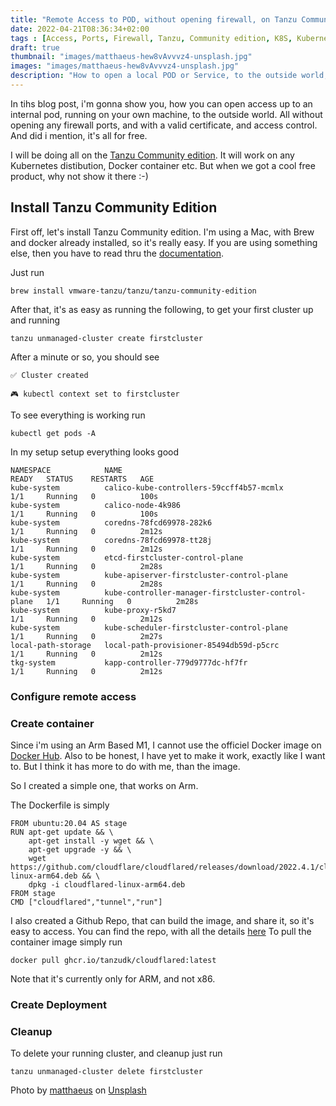 ```yaml
---
title: "Remote Access to POD, without opening firewall, on Tanzu Community Edition"
date: 2022-04-21T08:36:34+02:00
tags : [Access, Ports, Firewall, Tanzu, Community edition, K8S, Kubernetes, Pods, Service, CloudFlare]
draft: true
thumbnail: "images/matthaeus-hew8vAvvvz4-unsplash.jpg"
images: "images/matthaeus-hew8vAvvvz4-unsplash.jpg"
description: "How to open a local POD or Service, to the outside world, without opening any firewall ports"
---
```

In tihs blog post, i'm gonna show you, how you can open access up to an internal pod, running on your own machine, to the outside world. All without opening any firewall ports, and with a valid certificate, and access control. And did i mention, it's all for free.

I will be doing all on the [Tanzu Community edition](https://tanzucommunityedition.io). It will work on any Kubernetes distibution, Docker container etc. But when we got a cool free product, why not show it there :-) 

## Install Tanzu Community Edition

First off, let's install Tanzu Community edition.
I'm using a Mac, with Brew and docker already installed, so it's really easy.
If you are using something else, then you have to read thru the [documentation](https://tanzucommunityedition.io/docs/v0.11/).

Just run 
```
brew install vmware-tanzu/tanzu/tanzu-community-edition
```

After that, it's as easy as running the following, to get your first cluster up and running
```
tanzu unmanaged-cluster create firstcluster
```

After a minute or so, you should see
```
✅ Cluster created

🎮 kubectl context set to firstcluster
```
To see everything is working run
```
kubectl get pods -A
```
In my setup setup everything looks good
```
NAMESPACE            NAME                                                 READY   STATUS    RESTARTS   AGE
kube-system          calico-kube-controllers-59ccff4b57-mcmlx             1/1     Running   0          100s
kube-system          calico-node-4k986                                    1/1     Running   0          100s
kube-system          coredns-78fcd69978-282k6                             1/1     Running   0          2m12s
kube-system          coredns-78fcd69978-tt28j                             1/1     Running   0          2m12s
kube-system          etcd-firstcluster-control-plane                      1/1     Running   0          2m28s
kube-system          kube-apiserver-firstcluster-control-plane            1/1     Running   0          2m28s
kube-system          kube-controller-manager-firstcluster-control-plane   1/1     Running   0          2m28s
kube-system          kube-proxy-r5kd7                                     1/1     Running   0          2m12s
kube-system          kube-scheduler-firstcluster-control-plane            1/1     Running   0          2m27s
local-path-storage   local-path-provisioner-85494db59d-p5crc              1/1     Running   0          2m12s
tkg-system           kapp-controller-779d9777dc-hf7fr                     1/1     Running   0          2m12s
```

### Configure remote access


### Create container

Since i'm using an Arm Based M1, I cannot use the officiel Docker image on [Docker Hub](https://hub.docker.com/r/cloudflare/cloudflared). 
Also to be honest, I have yet to make it work, exactly like I want to. But I think it has more to do with me, than the image.

So I created a simple one, that works on Arm.

The Dockerfile is simply 
```
FROM ubuntu:20.04 AS stage
RUN apt-get update && \
    apt-get install -y wget && \
    apt-get upgrade -y && \
    wget https://github.com/cloudflare/cloudflared/releases/download/2022.4.1/cloudflared-linux-arm64.deb && \
    dpkg -i cloudflared-linux-arm64.deb
FROM stage
CMD ["cloudflared","tunnel","run"]
```

I also created a Github Repo, that can build the image, and share it, so it's easy to access.
You can find the repo, with all the details [here](https://github.com/TanzuDK/cloudflared)
To pull the container image simply run 
```
docker pull ghcr.io/tanzudk/cloudflared:latest
```
Note that it's currently only for ARM, and not x86.


### Create Deployment



### Cleanup

To delete your running cluster, and cleanup just run
```
tanzu unmanaged-cluster delete firstcluster
```

Photo by <a href="https://unsplash.com/@matthaeus123?utm_source=unsplash&utm_medium=referral&utm_content=creditCopyText">matthaeus</a> on <a href="https://unsplash.com/collections/1964905/open-doors?utm_source=unsplash&utm_medium=referral&utm_content=creditCopyText">Unsplash</a>
  